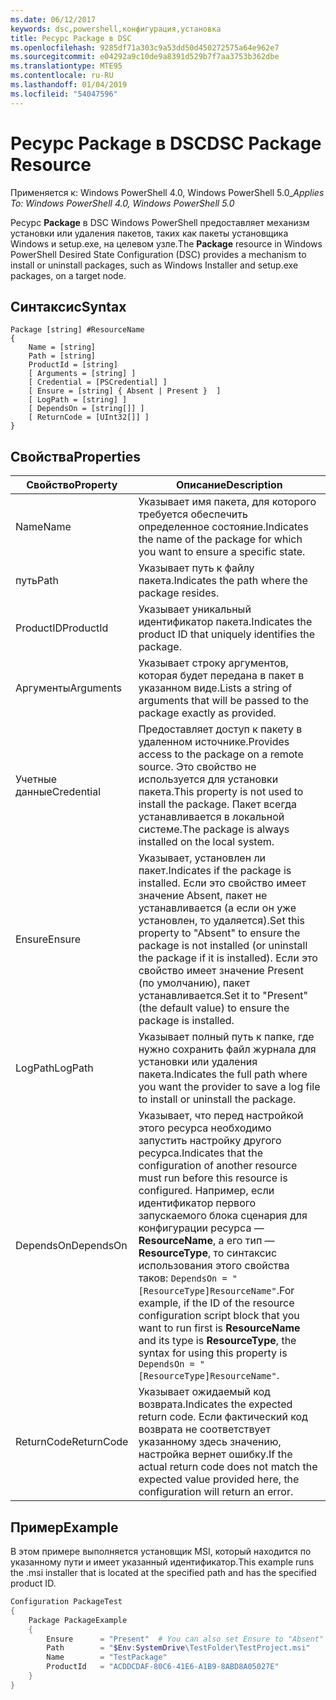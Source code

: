 ```yaml
---
ms.date: 06/12/2017
keywords: dsc,powershell,конфигурация,установка
title: Ресурс Package в DSC
ms.openlocfilehash: 9285df71a303c9a53dd50d450272575a64e962e7
ms.sourcegitcommit: e04292a9c10de9a8391d529b7f7aa3753b362dbe
ms.translationtype: MTE95
ms.contentlocale: ru-RU
ms.lasthandoff: 01/04/2019
ms.locfileid: "54047596"
---
```

# <a name="dsc-package-resource"></a><span data-ttu-id="6a51c-103">Ресурс Package в DSC</span><span class="sxs-lookup"><span data-stu-id="6a51c-103">DSC Package Resource</span></span>

<span data-ttu-id="6a51c-104">Применяется к: Windows PowerShell 4.0, Windows PowerShell 5.0_</span><span class="sxs-lookup"><span data-stu-id="6a51c-104">_Applies To: Windows PowerShell 4.0, Windows PowerShell 5.0_</span></span>

<span data-ttu-id="6a51c-105">Ресурс **Package** в DSC Windows PowerShell предоставляет механизм установки или удаления пакетов, таких как пакеты установщика Windows и setup.exe, на целевом узле.</span><span class="sxs-lookup"><span data-stu-id="6a51c-105">The **Package** resource in Windows PowerShell Desired State Configuration (DSC) provides a mechanism to install or uninstall packages, such as Windows Installer and setup.exe packages, on a target node.</span></span>

## <a name="syntax"></a><span data-ttu-id="6a51c-106">Синтаксис</span><span class="sxs-lookup"><span data-stu-id="6a51c-106">Syntax</span></span>

```
Package [string] #ResourceName
{
    Name = [string]
    Path = [string]
    ProductId = [string]
    [ Arguments = [string] ]
    [ Credential = [PSCredential] ]
    [ Ensure = [string] { Absent | Present }  ]
    [ LogPath = [string] ]
    [ DependsOn = [string[]] ]
    [ ReturnCode = [UInt32[]] ]
}
```

## <a name="properties"></a><span data-ttu-id="6a51c-107">Свойства</span><span class="sxs-lookup"><span data-stu-id="6a51c-107">Properties</span></span>

| <span data-ttu-id="6a51c-108">Свойство</span><span class="sxs-lookup"><span data-stu-id="6a51c-108">Property</span></span> | <span data-ttu-id="6a51c-109">Описание</span><span class="sxs-lookup"><span data-stu-id="6a51c-109">Description</span></span> |
| --- | --- |
| <span data-ttu-id="6a51c-110">Name</span><span class="sxs-lookup"><span data-stu-id="6a51c-110">Name</span></span>| <span data-ttu-id="6a51c-111">Указывает имя пакета, для которого требуется обеспечить определенное состояние.</span><span class="sxs-lookup"><span data-stu-id="6a51c-111">Indicates the name of the package for which you want to ensure a specific state.</span></span>|
| <span data-ttu-id="6a51c-112">путь</span><span class="sxs-lookup"><span data-stu-id="6a51c-112">Path</span></span>| <span data-ttu-id="6a51c-113">Указывает путь к файлу пакета.</span><span class="sxs-lookup"><span data-stu-id="6a51c-113">Indicates the path where the package resides.</span></span>|
| <span data-ttu-id="6a51c-114">ProductID</span><span class="sxs-lookup"><span data-stu-id="6a51c-114">ProductId</span></span>| <span data-ttu-id="6a51c-115">Указывает уникальный идентификатор пакета.</span><span class="sxs-lookup"><span data-stu-id="6a51c-115">Indicates the product ID that uniquely identifies the package.</span></span>|
| <span data-ttu-id="6a51c-116">Аргументы</span><span class="sxs-lookup"><span data-stu-id="6a51c-116">Arguments</span></span>| <span data-ttu-id="6a51c-117">Указывает строку аргументов, которая будет передана в пакет в указанном виде.</span><span class="sxs-lookup"><span data-stu-id="6a51c-117">Lists a string of arguments that will be passed to the package exactly as provided.</span></span>|
| <span data-ttu-id="6a51c-118">Учетные данные</span><span class="sxs-lookup"><span data-stu-id="6a51c-118">Credential</span></span>| <span data-ttu-id="6a51c-119">Предоставляет доступ к пакету в удаленном источнике.</span><span class="sxs-lookup"><span data-stu-id="6a51c-119">Provides access to the package on a remote source.</span></span> <span data-ttu-id="6a51c-120">Это свойство не используется для установки пакета.</span><span class="sxs-lookup"><span data-stu-id="6a51c-120">This property is not used to install the package.</span></span> <span data-ttu-id="6a51c-121">Пакет всегда устанавливается в локальной системе.</span><span class="sxs-lookup"><span data-stu-id="6a51c-121">The package is always installed on the local system.</span></span>|
| <span data-ttu-id="6a51c-122">Ensure</span><span class="sxs-lookup"><span data-stu-id="6a51c-122">Ensure</span></span>| <span data-ttu-id="6a51c-123">Указывает, установлен ли пакет.</span><span class="sxs-lookup"><span data-stu-id="6a51c-123">Indicates if the package is installed.</span></span> <span data-ttu-id="6a51c-124">Если это свойство имеет значение Absent, пакет не устанавливается (а если он уже установлен, то удаляется).</span><span class="sxs-lookup"><span data-stu-id="6a51c-124">Set this property to "Absent" to ensure the package is not installed (or uninstall the package if it is installed).</span></span> <span data-ttu-id="6a51c-125">Если это свойство имеет значение Present (по умолчанию), пакет устанавливается.</span><span class="sxs-lookup"><span data-stu-id="6a51c-125">Set it to "Present" (the default value) to ensure the package is installed.</span></span>|
| <span data-ttu-id="6a51c-126">LogPath</span><span class="sxs-lookup"><span data-stu-id="6a51c-126">LogPath</span></span>| <span data-ttu-id="6a51c-127">Указывает полный путь к папке, где нужно сохранить файл журнала для установки или удаления пакета.</span><span class="sxs-lookup"><span data-stu-id="6a51c-127">Indicates the full path where you want the provider to save a log file to install or uninstall the package.</span></span>|
| <span data-ttu-id="6a51c-128">DependsOn</span><span class="sxs-lookup"><span data-stu-id="6a51c-128">DependsOn</span></span> | <span data-ttu-id="6a51c-129">Указывает, что перед настройкой этого ресурса необходимо запустить настройку другого ресурса.</span><span class="sxs-lookup"><span data-stu-id="6a51c-129">Indicates that the configuration of another resource must run before this resource is configured.</span></span> <span data-ttu-id="6a51c-130">Например, если идентификатор первого запускаемого блока сценария для конфигурации ресурса — **ResourceName**, а его тип — **ResourceType**, то синтаксис использования этого свойства таков: `DependsOn = "[ResourceType]ResourceName"`.</span><span class="sxs-lookup"><span data-stu-id="6a51c-130">For example, if the ID of the resource configuration script block that you want to run first is **ResourceName** and its type is **ResourceType**, the syntax for using this property is `DependsOn = "[ResourceType]ResourceName"`.</span></span>|
| <span data-ttu-id="6a51c-131">ReturnCode</span><span class="sxs-lookup"><span data-stu-id="6a51c-131">ReturnCode</span></span>| <span data-ttu-id="6a51c-132">Указывает ожидаемый код возврата.</span><span class="sxs-lookup"><span data-stu-id="6a51c-132">Indicates the expected return code.</span></span> <span data-ttu-id="6a51c-133">Если фактический код возврата не соответствует указанному здесь значению, настройка вернет ошибку.</span><span class="sxs-lookup"><span data-stu-id="6a51c-133">If the actual return code does not match the expected value provided here, the configuration will return an error.</span></span>|

## <a name="example"></a><span data-ttu-id="6a51c-134">Пример</span><span class="sxs-lookup"><span data-stu-id="6a51c-134">Example</span></span>

<span data-ttu-id="6a51c-135">В этом примере выполняется установщик MSI, который находится по указанному пути и имеет указанный идентификатор.</span><span class="sxs-lookup"><span data-stu-id="6a51c-135">This example runs the .msi installer that is located at the specified path and has the specified product ID.</span></span>

```powershell
Configuration PackageTest
{
    Package PackageExample
    {
        Ensure      = "Present"  # You can also set Ensure to "Absent"
        Path        = "$Env:SystemDrive\TestFolder\TestProject.msi"
        Name        = "TestPackage"
        ProductId   = "ACDDCDAF-80C6-41E6-A1B9-8ABD8A05027E"
    }
}
```